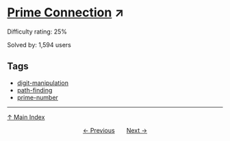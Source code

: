 # [Prime Connection](https://projecteuler.net/problem=425) ↗️

Difficulty rating: 25%

Solved by: 1,594 users
## Tags

- [digit-manipulation](../tags/digit-manipulation.md)
- [path-finding](../tags/path-finding.md)
- [prime-number](../tags/prime-number.md)



---

[↑ Main Index](../README.md)


<div align=center><a href='424.md'>← Previous</a> &nbsp;&nbsp; &nbsp;&nbsp;  <a href='426.md'>Next →</a></div>
